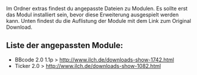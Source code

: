 Im Ordner extras findest du angepasste Dateien zu Modulen.
Es sollte erst das Modul installiert sein, bevor diese Erweiterung ausgespielt werden kann.
Unten findest du die Auflistung der Module mit dem Link zum Original Download.

Liste der angepassten Module:
-------------------

- BBcode 2.0 1.1p > http://www.ilch.de/downloads-show-1742.html
- Ticker 2.0 > http://www.ilch.de/downloads-show-1082.html



